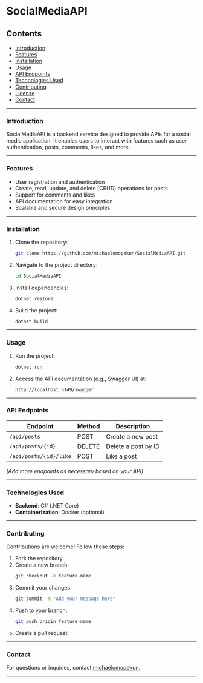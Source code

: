 
# SocialMediaAPI

## Contents
- [Introduction](#introduction)
- [Features](#features)
- [Installation](#installation)
- [Usage](#usage)
- [API Endpoints](#api-endpoints)
- [Technologies Used](#technologies-used)
- [Contributing](#contributing)
- [License](#license)
- [Contact](#contact)

---

### Introduction
SocialMediaAPI is a backend service designed to provide APIs for a social media application. It enables users to interact with features such as user authentication, posts, comments, likes, and more.

---

### Features
- User registration and authentication
- Create, read, update, and delete (CRUD) operations for posts
- Support for comments and likes
- API documentation for easy integration
- Scalable and secure design principles

---

### Installation
1. Clone the repository:
   ```bash
   git clone https://github.com/michaelomopekun/SocialMediaAPI.git
   ```
2. Navigate to the project directory:
   ```bash
   cd SocialMediaAPI
   ```
3. Install dependencies:
   ```bash
   dotnet restore
   ```
4. Build the project:
   ```bash
   dotnet build
   ```

---

### Usage
1. Run the project:
   ```bash
   dotnet run
   ```
2. Access the API documentation (e.g., Swagger UI) at:
   ```
   http://localhost:5149/swagger
   ```

---

### API Endpoints
| Endpoint                | Method | Description               |
|-------------------------|--------|---------------------------|
| `/api/posts`            | POST   | Create a new post         |
| `/api/posts/{id}`       | DELETE | Delete a post by ID       |
| `/api/posts/{id}/like`  | POST   | Like a post               |

_(Add more endpoints as necessary based on your API)_

---

### Technologies Used
- **Backend**: C# (.NET Core)
- **Containerization**: Docker (optional)

---

### Contributing
Contributions are welcome! Follow these steps:
1. Fork the repository.
2. Create a new branch:
   ```bash
   git checkout -b feature-name
   ```
3. Commit your changes:
   ```bash
   git commit -m "Add your message here"
   ```
4. Push to your branch:
   ```bash
   git push origin feature-name
   ```
5. Create a pull request.

---

### Contact
For questions or inquiries, contact [michaelomopekun](https://www.linkedin.com/in/michael-omopekun-6308b6281/).

---
